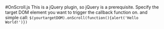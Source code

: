 #OnScroll.js
This is a jQuery plugin, so jQuery is a prerequisite. Specify the target DOM element you want to trigger the callback function on. and simple call:
`$(yourtargetDOM).onScroll(function(){alert('Hello World!')})`
